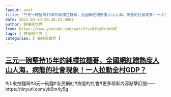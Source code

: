 ```yaml
---
layout: post
title: "三元一碗堅持15年的純樸拉麵哥，全國網紅蹭熱度人山人海，病態的社會現象！一人拉動全村GDP？"
date: 2021-03-14T20:28:23.000Z
author: 铁锤观世界
from: https://www.youtube.com/watch?v=9iKyGxsbtWE
tags: [ 铁锤观世界 ]
categories: [ 铁锤观世界 ]
---
```

<!--1615753703000-->
[三元一碗堅持15年的純樸拉麵哥，全國網紅蹭熱度人山人海，病態的社會現象！一人拉動全村GDP？](https://www.youtube.com/watch?v=9iKyGxsbtWE)
------

<div>
#山東拉麵哥#3元一碗麵#全民網紅#病態的社會#更多精彩內容點擊訂閱----https://tinyurl.com/yb5m4y5g
</div>
